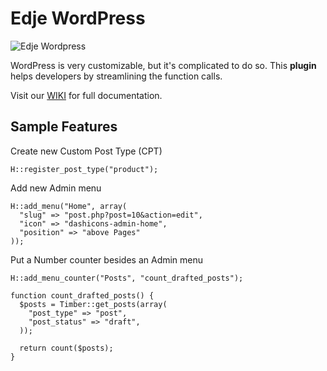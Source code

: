 # Edje WordPress

![Edje Wordpress](http://cdn.setyono.net/edge/wp-edge.jpg)

WordPress is very customizable, but it's complicated to do so. This **plugin** helps developers by streamlining the function calls.

Visit our [WIKI](https://github.com/hrsetyono/edje-wp/wiki) for full documentation.

## Sample Features

Create new Custom Post Type (CPT)

    H::register_post_type("product");

Add new Admin menu

    H::add_menu("Home", array(
      "slug" => "post.php?post=10&action=edit",
      "icon" => "dashicons-admin-home",
      "position" => "above Pages"
    ));

Put a Number counter besides an Admin menu

    H::add_menu_counter("Posts", "count_drafted_posts");

    function count_drafted_posts() {
      $posts = Timber::get_posts(array(
        "post_type" => "post",
        "post_status" => "draft",
      ));

      return count($posts);
    }

